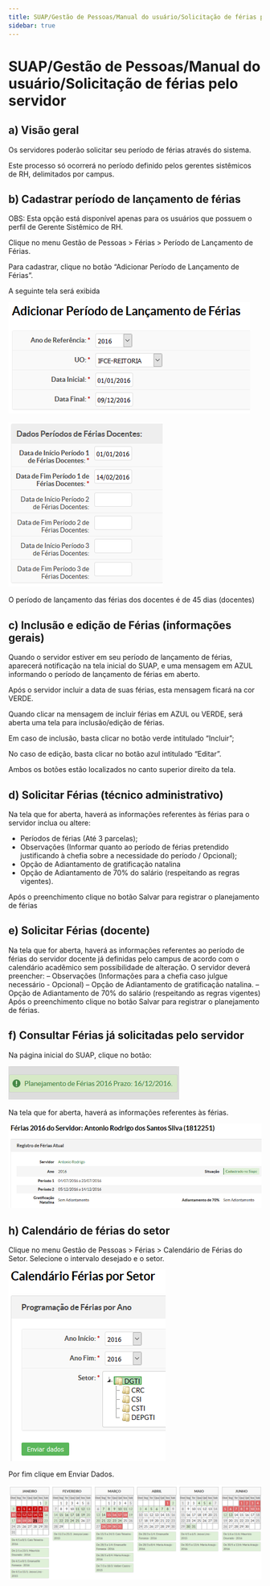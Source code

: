 ```yaml
---
title: SUAP/Gestão de Pessoas/Manual do usuário/Solicitação de férias pelo servidor
sidebar: true
---
```


# SUAP/Gestão de Pessoas/Manual do usuário/Solicitação de férias pelo servidor

## a) Visão geral

Os servidores poderão solicitar seu período de férias através do sistema.

Este processo só ocorrerá no período definido pelos gerentes sistêmicos de RH, delimitados por campus.
## b) Cadastrar período de lançamento de férias

OBS: Esta opção está disponível apenas para os usuários que possuem o perfil de Gerente Sistêmico de RH.

Clique no menu Gestão de Pessoas > Férias > Período de Lançamento de Férias.

Para cadastrar, clique no botão “Adicionar Período de Lançamento de Férias”.

A seguinte tela será exibida

![rh_periodo_lancamento_ferias](../images/rh_periodo_lancamento_ferias.png)

![rh_periodo_lancamento_ferias_2](../images/rh_periodo_lancamento_ferias_2.png)

O período de lançamento das férias dos docentes é de 45 dias (docentes)

## c) Inclusão e edição de Férias (informações gerais)

Quando o servidor estiver em seu período de lançamento de férias, aparecerá notificação na tela inicial do SUAP, e uma mensagem em AZUL informando o período de lançamento de férias em aberto.

Após o servidor incluir a data de suas férias, esta mensagem ficará na cor VERDE.

Quando clicar na mensagem de incluir férias em AZUL ou VERDE, será aberta uma tela para inclusão/edição de férias.

Em caso de inclusão, basta clicar no botão verde intitulado “Incluir”;

No caso de edição, basta clicar no botão azul intitulado “Editar”.

Ambos os botões estão localizados no canto superior direito da tela.

## d) Solicitar Férias (técnico administrativo)

Na tela que for aberta, haverá as informações referentes às férias para o servidor inclua ou altere:
* Períodos de férias (Até 3 parcelas);
* Observações (Informar quanto ao período de férias pretendido justificando à chefia sobre a necessidade do período / Opcional);
* Opção de Adiantamento de gratificação natalina
* Opção de Adiantamento de 70% do salário (respeitando as regras vigentes).

Após o preenchimento clique no botão Salvar para registrar o planejamento de férias

## e) Solicitar Férias (docente)

Na tela que for aberta, haverá as informações referentes ao período de férias do servidor docente já definidas pelo campus de acordo com o calendário acadêmico sem possibilidade de alteração. O servidor deverá preencher: – Observações (Informações para a chefia caso julgue necessário - Opcional) – Opção de Adiantamento de gratificação natalina. – Opção de Adiantamento de 70% do salário (respeitando as regras vigentes) Após o preenchimento clique no botão Salvar para registrar o planejamento de férias.

## f) Consultar Férias já solicitadas pelo servidor

Na página inicial do SUAP, clique no botão:

![solicitacao_ferias](../images/solicitacao_ferias.png)

Na tela que for aberta, haverá as informações referentes às férias.

![ferias_ja_cadastradas](../images/ferias_ja_cadastradas.png)

## h) Calendário de férias do setor

Clique no menu Gestão de Pessoas > Férias > Calendário de Férias do Setor. Selecione o intervalo desejado e o setor.

![ferias_do_setor](../images/ferias_do_setor.png)

Por fim clique em Enviar Dados.

![calendario_ferias_setor](../images/calendario_ferias_setor.png)